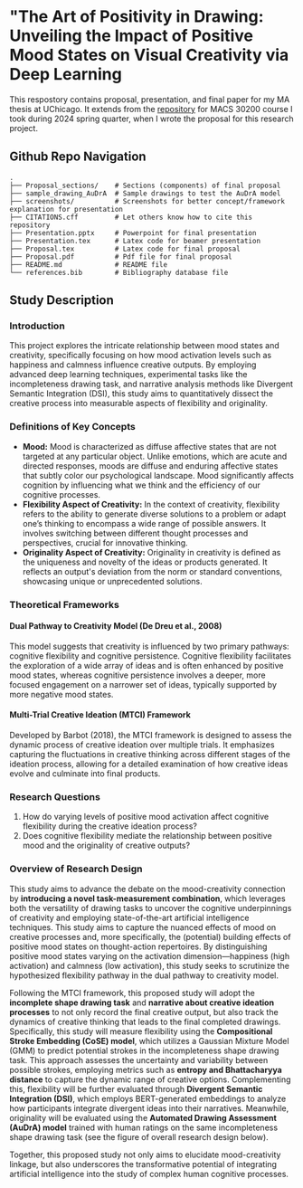 # "The Art of Positivity in Drawing: Unveiling the Impact of Positive Mood States on Visual Creativity via Deep Learning

This respostory contains proposal, presentation, and final paper for my MA thesis at UChicago. It extends from the [repository](https://github.com/UC-MACS-30200/course-project-cty20010831) for MACS 30200 course I took during 2024 spring quarter, when I  wrote the proposal for this research project.

## Github Repo Navigation

    .
    ├── Proposal_sections/    # Sections (components) of final proposal
    ├── sample_drawing_AuDrA  # Sample drawings to test the AuDrA model
    ├── screenshots/          # Screenshots for better concept/framework explanation for presentation
    ├── CITATIONS.cff         # Let others know how to cite this repository
    ├── Presentation.pptx     # Powerpoint for final presentation
    ├── Presentation.tex      # Latex code for beamer presentation
    ├── Proposal.tex          # Latex code for final proposal
    ├── Proposal.pdf          # Pdf file for final proposal
    ├── README.md             # README file
    └── references.bib        # Bibliography database file

## Study Description
### Introduction
This project explores the intricate relationship between mood states and creativity, specifically focusing on how mood activation levels such as happiness and calmness influence creative outputs. By employing advanced deep learning techniques, experimental tasks like the incompleteness drawing task, and narrative analysis methods like Divergent Semantic Integration (DSI), this study aims to quantitatively dissect the creative process into measurable aspects of flexibility and originality.

### Definitions of Key Concepts
- **Mood:** Mood is characterized as diffuse affective states that are not targeted at any particular object. Unlike emotions, which are acute and directed responses, moods are diffuse
and enduring affective states that subtly color our psychological landscape. Mood significantly affects cognition by influencing what we think and the efficiency of our cognitive processes.
- **Flexibility Aspect of Creativity:** In the context of creativity, flexibility refers to the ability to generate diverse solutions to a problem or adapt one’s thinking to encompass a wide range of possible answers. It involves switching between different thought processes and perspectives, crucial for innovative thinking.
- **Originality Aspect of Creativity:** Originality in creativity is defined as the uniqueness and novelty of the ideas or products generated. It reflects an output's deviation from the norm or standard conventions, showcasing unique or unprecedented solutions.

### Theoretical Frameworks
#### Dual Pathway to Creativity Model (De Dreu et al., 2008)
This model suggests that creativity is influenced by two primary pathways: cognitive flexibility and cognitive persistence. Cognitive flexibility facilitates the exploration of a wide array of ideas and is often enhanced by positive mood states, whereas cognitive persistence involves a deeper, more focused engagement on a narrower set of ideas, typically supported by more negative mood states.

#### Multi-Trial Creative Ideation (MTCI) Framework
Developed by Barbot (2018), the MTCI framework is designed to assess the dynamic process of creative ideation over multiple trials. It emphasizes capturing the fluctuations in creative thinking across different stages of the ideation process, allowing for a detailed examination of how creative ideas evolve and culminate into final products.

### Research Questions
1. How do varying levels of positive mood activation affect cognitive flexibility during the creative ideation process?
2. Does cognitive flexibility mediate the relationship between positive mood and the originality of creative outputs?

### Overview of Research Design
This study aims to advance the debate on the mood-creativity connection by **introducing a novel task-measurement combination**, which leverages both the versatility of drawing tasks to uncover the cognitive underpinnings of creativity and employing state-of-the-art artificial intelligence techniques. This study aims to capture the nuanced effects of mood on creative processes and, more specifically, the (potential) building effects of positive mood states on thought-action repertoires. By distinguishing positive mood states varying on the activation dimension—happiness (high activation) and calmness (low activation), this study seeks to scrutinize the hypothesized flexibility pathway in the dual pathway to creativity model. 

Following the  MTCI framework, this proposed study will adopt the **incomplete shape drawing task** and **narrative about creative ideation processes** to not only record the final creative output, but also track the dynamics of creative thinking that leads to the final completed drawings. Specifically, this study will measure flexibility using the **Compositional Stroke Embedding (CoSE) model**, which utilizes a Gaussian Mixture Model (GMM) to predict potential strokes in the incompleteness shape drawing task. This approach assesses the uncertainty and variability between possible strokes, employing metrics such as **entropy and Bhattacharyya distance** to capture the dynamic range of creative options. Complementing this, flexibility will be further evaluated through **Divergent Semantic Integration (DSI)**, which employs BERT-generated embeddings to analyze how participants integrate divergent ideas into their narratives. Meanwhile, originality will be evaluated using the **Automated Drawing Assessment (AuDrA) model** trained with human ratings on the same incompleteness shape drawing task (see the figure of overall research design below). 

Together, this proposed study not only aims to elucidate mood-creativity linkage, but also underscores the transformative potential of integrating artificial intelligence into the study of complex human cognitive processes.